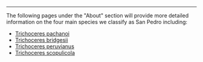 <hr>

The following pages under the "About" section will provide more detailed information on the four main species we classify as San Pedro including:

* [Trichoceres pachanoi](./pachanoi.md)
* [Trichoceres bridgesii](./bridgesii.md)
* [Trichoceres peruvianus](./peru.md)
* [Trichoceres scopulicola](./scop.md)


